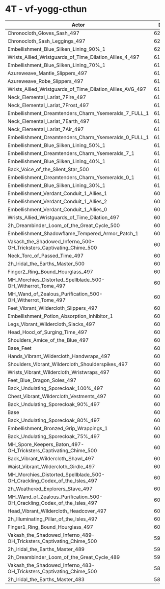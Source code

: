 # 4T - vf-yogg-cthun
| Actor | DPS | Increase |
|---|:---:|:---:|
|Chronocloth_Gloves_Sash_497|620888|2.65%|
|Chronocloth_Sash_Leggings_497|620851|2.65%|
|Embellishment_Blue_Silken_Lining_90%_1|620494|2.59%|
|Wrists_Allied_Wristguards_of_Time_Dilation_Allies_4_497|619060|2.35%|
|Embellishment_Blue_Silken_Lining_70%_1|617263|2.05%|
|Azureweave_Mantle_Slippers_497|616834|1.98%|
|Azureweave_Robe_Slippers_497|616531|1.93%|
|Wrists_Allied_Wristguards_of_Time_Dilation_Allies_AVG_497|616417|1.91%|
|Neck_Elemental_Lariat_7Fire_497|616018|1.85%|
|Neck_Elemental_Lariat_7Frost_497|615829|1.82%|
|Embellishment_Dreamtenders_Charm_Ysemeralds_7_FULL_1|615343|1.73%|
|Neck_Elemental_Lariat_7Earth_497|615195|1.71%|
|Neck_Elemental_Lariat_7Air_497|614647|1.62%|
|Embellishment_Dreamtenders_Charm_Ysemeralds_0_FULL_1|613738|1.47%|
|Embellishment_Blue_Silken_Lining_50%_1|613347|1.40%|
|Embellishment_Dreamtenders_Charm_Ysemeralds_7_1|613123|1.37%|
|Embellishment_Blue_Silken_Lining_40%_1|611972|1.18%|
|Back_Voice_of_the_Silent_Star_500|611302|1.07%|
|Embellishment_Dreamtenders_Charm_Ysemeralds_0_1|610829|0.99%|
|Embellishment_Blue_Silken_Lining_30%_1|610137|0.87%|
|Embellishment_Verdant_Conduit_1_Allies_1|609843|0.83%|
|Embellishment_Verdant_Conduit_1_Allies_2|609762|0.81%|
|Embellishment_Verdant_Conduit_1_Allies_0|609683|0.80%|
|Wrists_Allied_Wristguards_of_Time_Dilation_497|608391|0.59%|
|2h_Dreambinder_Loom_of_the_Great_Cycle_500|608005|0.52%|
|Embellishment_Shadowflame_Tempered_Armor_Patch_1|607505|0.44%|
|Vakash_the_Shadowed_Inferno_500-OH_Tricksters_Captivating_Chime_500|607430|0.43%|
|Neck_Torc_of_Passed_Time_497|607375|0.42%|
|2h_Iridal_the_Earths_Master_500|607373|0.42%|
|Finger2_Ring_Bound_Hourglass_497|607325|0.41%|
|MH_Morchies_Distorted_Spellblade_500-OH_Witherrot_Tome_497|607246|0.40%|
|MH_Wand_of_Zealous_Purification_500-OH_Witherrot_Tome_497|607132|0.38%|
|Feet_Vibrant_Wildercloth_Slippers_497|606928|0.34%|
|Embellishment_Potion_Absorption_Inhibitor_1|606898|0.34%|
|Legs_Vibrant_Wildercloth_Slacks_497|606649|0.30%|
|Head_Hood_of_Surging_Time_497|606484|0.27%|
|Shoulders_Amice_of_the_Blue_497|606026|0.19%|
|Base_Feet|605985|0.19%|
|Hands_Vibrant_Wildercloth_Handwraps_497|605900|0.17%|
|Shoulders_Vibrant_Wildercloth_Shoulderspikes_497|605861|0.17%|
|Wrists_Vibrant_Wildercloth_Wristwraps_497|605288|0.07%|
|Feet_Blue_Dragon_Soles_497|605246|0.07%|
|Back_Undulating_Sporecloak_100%_497|605153|0.05%|
|Chest_Vibrant_Wildercloth_Vestments_497|605118|0.04%|
|Back_Undulating_Sporecloak_90%_497|604903|0.01%|
|Base|604851|0.00%|
|Back_Undulating_Sporecloak_80%_497|604699|-0.03%|
|Embellishment_Bronzed_Grip_Wrappings_1|604623|-0.04%|
|Back_Undulating_Sporecloak_75%_497|604521|-0.05%|
|MH_Spore_Keepers_Baton_497-OH_Tricksters_Captivating_Chime_500|604399|-0.07%|
|Back_Vibrant_Wildercloth_Shawl_497|604384|-0.08%|
|Waist_Vibrant_Wildercloth_Girdle_497|604380|-0.08%|
|MH_Morchies_Distorted_Spellblade_500-OH_Crackling_Codex_of_the_Isles_497|603852|-0.17%|
|2h_Weathered_Explorers_Stave_497|603653|-0.20%|
|MH_Wand_of_Zealous_Purification_500-OH_Crackling_Codex_of_the_Isles_497|603602|-0.21%|
|Head_Vibrant_Wildercloth_Headcover_497|602886|-0.32%|
|2h_Illuminating_Pillar_of_the_Isles_497|600964|-0.64%|
|Finger1_Ring_Bound_Hourglass_497|600466|-0.72%|
|Vakash_the_Shadowed_Inferno_489-OH_Tricksters_Captivating_Chime_500|595534|-1.54%|
|2h_Iridal_the_Earths_Master_489|592507|-2.04%|
|2h_Dreambinder_Loom_of_the_Great_Cycle_489|592395|-2.06%|
|Vakash_the_Shadowed_Inferno_483-OH_Tricksters_Captivating_Chime_500|589808|-2.49%|
|2h_Iridal_the_Earths_Master_483|583878|-3.47%|
